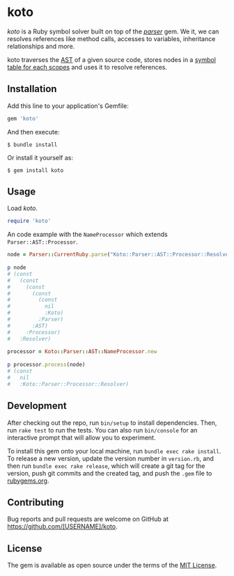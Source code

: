 # koto    

*koto* is a Ruby symbol solver built on top of the [*parser*](https://github.com/whitequark/parser) gem. We it, we can resolves references like method calls, accesses to variables, inheritance relationships and more.

koto traverses the [AST](https://github.com/whitequark/ast) of a given source code, stores nodes in a [symbol table for each scopes](https://en.wikipedia.org/wiki/Parent_pointer_tree#Use_in_compilers) and uses it to resolve references.

## Installation

Add this line to your application's Gemfile:

```ruby
gem 'koto'
```

And then execute:

    $ bundle install

Or install it yourself as:

    $ gem install koto

## Usage

Load *koto*.
```ruby
require 'koto'
```
An code example with the <code>NameProcessor</code> which extends <code>Parser::AST::Processor</code>.
```ruby                                                            
node = Parser::CurrentRuby.parse("Koto::Parser::AST::Processor::Resolver")      
                                     
p node                               
# (const                        
#   (const  
#     (const   
#       (const     
#         (const     
#           nil                                                                                                                                 
#           :Koto)                                                                                                                                 
#         :Parser)                                                                                                                              
#       :AST)                                                                                                                              
#     :Processor)                                                                                                                             
#   :Resolver)                                                                                                                                
                                                                                                                                              
processor = Koto::Parser::AST::NameProcessor.new                                                                                        
                                                                                                                                              
p processor.process(node)
# (const
#   nil 
#   :Koto::Parser::Processor::Resolver)
```

## Development

After checking out the repo, run `bin/setup` to install dependencies. Then, run `rake test` to run the tests. You can also run `bin/console` for an interactive prompt that will allow you to experiment.

To install this gem onto your local machine, run `bundle exec rake install`. To release a new version, update the version number in `version.rb`, and then run `bundle exec rake release`, which will create a git tag for the version, push git commits and the created tag, and push the `.gem` file to [rubygems.org](https://rubygems.org).

## Contributing

Bug reports and pull requests are welcome on GitHub at https://github.com/[USERNAME]/koto.

## License

The gem is available as open source under the terms of the [MIT License](https://opensource.org/licenses/MIT).
